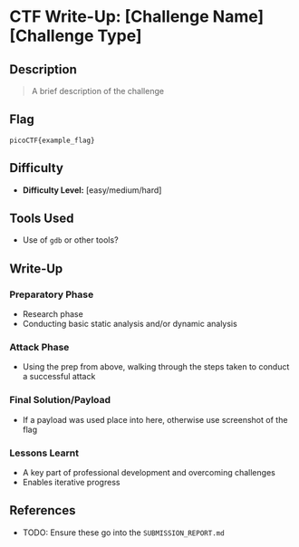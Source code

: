 # CTF Write-Up: [Challenge Name][Challenge Type]

## Description
>A brief description of the challenge
## Flag
`picoCTF{example_flag}`

## Difficulty
- **Difficulty Level:** [easy/medium/hard]

## Tools Used
- Use of `gdb` or other tools?
## Write-Up

### Preparatory Phase
- Research phase
- Conducting basic static analysis and/or dynamic analysis

### Attack Phase
- Using the prep from above, walking through the steps taken to conduct a successful attack
### Final Solution/Payload
- If a payload was used place into here, otherwise use screenshot of the flag

### Lessons Learnt
- A key part of professional development and overcoming challenges
- Enables iterative progress
## References
- TODO: Ensure these go into the `SUBMISSION_REPORT.md`

